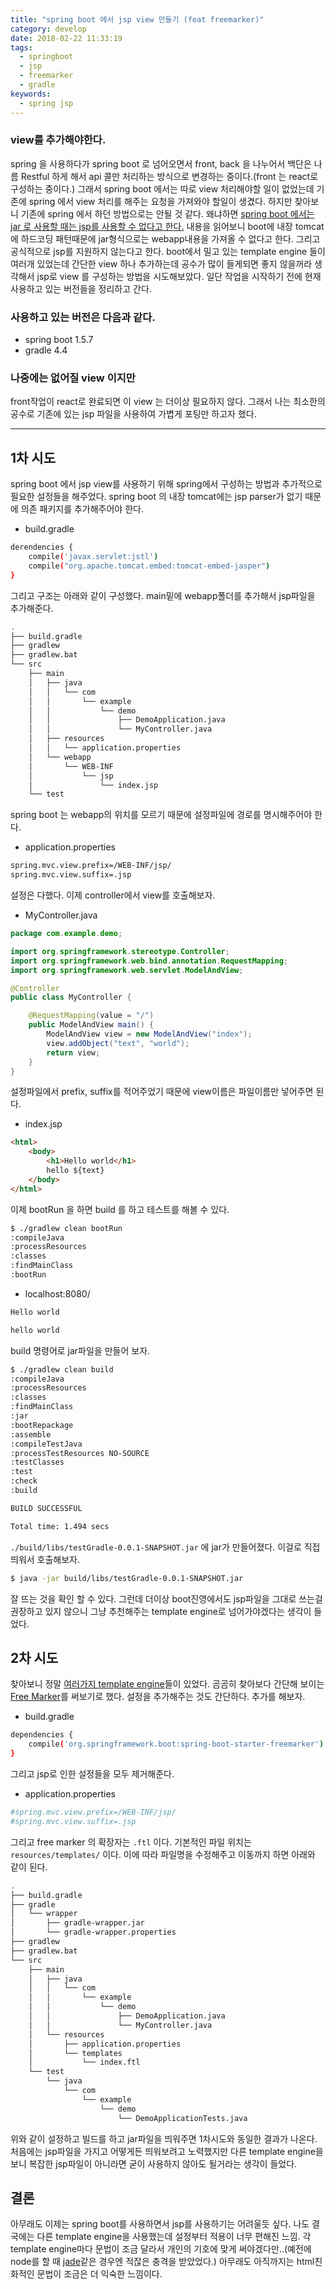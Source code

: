 ```yaml
---
title: "spring boot 에서 jsp view 만들기 (feat freemarker)"
category: develop
date: 2018-02-22 11:33:19
tags:
  - springboot
  - jsp
  - freemarker
  - gradle
keywords:
  - spring jsp
---
```


### view를 추가해야한다.

spring 을 사용하다가 spring boot 로 넘어오면서 front, back 을 나누어서 백단은 나름 Restful 하게 해서 api 콜만 처리하는 방식으로 변경하는 중이다.(front 는 react로 구성하는 중이다.) 그래서 spring boot 에서는 따로 view 처리해야할 일이 없었는데 기존에 spring 에서 view 처리를 해주는 요청을 가져와야 할일이 생겼다.
하지만 찾아보니 기존에 spring 에서 하던 방법으로는 안될 것 같다.
왜냐하면 [spring boot 에서는 jar 로 사용할 때는 jsp를 사용할 수 없다고 한다.](https://docs.spring.io/spring-boot/docs/current/reference/html/boot-features-developing-web-applications.html#boot-features-jsp-limitations)
내용을 읽어보니 boot에 내장 tomcat에 하드코딩 패턴때문에 jar형식으로는 webapp내용을 가져올 수 없다고 한다. 그리고 공식적으로 jsp를 지원하지 않는다고 한다. boot에서 밀고 있는 template engine 들이 여러개 있었는데 간단한 view 하나 추가하는데 공수가 많이 들게되면 좋지 않을꺼라 생각해서 jsp로 view 를 구성하는 방법을 시도해보았다.
일단 작업을 시작하기 전에 현재 사용하고 있는 버전들을 정리하고 간다.

### 사용하고 있는 버전은 다음과 같다.
* spring boot 1.5.7
* gradle 4.4

### 나중에는 없어질 view 이지만
front작업이 react로 완료되면 이 view 는 더이상 필요하지 않다.
그래서 나는 최소한의 공수로 기존에 있는 jsp 파일을 사용하여 가볍게 포팅만 하고자 했다.

---

## 1차 시도
spring boot 에서 jsp view를 사용하기 위해 spring에서 구성하는 방법과 추가적으로 필요한 설정들을 해주었다.
spring boot 의 내장 tomcat에는 jsp parser가 없기 때문에 의존 패키지를 추가해주어야 한다.

- build.gradle

```bash
derendencies {
    compile('javax.servlet:jstl')
    compile("org.apache.tomcat.embed:tomcat-embed-jasper")
}
```

그리고 구조는 아래와 같이 구성했다. main밑에 webapp폴더를 추가해서 jsp파일을 추가해준다.

```bash
.
├── build.gradle
├── gradlew
├── gradlew.bat
└── src
    ├── main
    │   ├── java
    │   │   └── com
    │   │       └── example
    │   │           └── demo
    │   │               ├── DemoApplication.java
    │   │               └── MyController.java
    │   ├── resources
    │   │   └── application.properties
    │   └── webapp
    │       └── WEB-INF
    │           └── jsp
    │               └── index.jsp
    └── test
```

spring boot 는 webapp의 위치를 모르기 때문에 설정파일에 경로를 명시해주어야 한다.
* application.properties

```bash
spring.mvc.view.prefix=/WEB-INF/jsp/
spring.mvc.view.suffix=.jsp
```

설정은 다했다. 이제 controller에서 view를 호출해보자.
* MyController.java

```java
package com.example.demo;

import org.springframework.stereotype.Controller;
import org.springframework.web.bind.annotation.RequestMapping;
import org.springframework.web.servlet.ModelAndView;

@Controller
public class MyController {

    @RequestMapping(value = "/")
    public ModelAndView main() {
        ModelAndView view = new ModelAndView("index");
        view.addObject("text", "world");
        return view;
    }
}
```
설정파일에서 prefix, suffix를 적어주었기 때문에 view이름은 파일이름만 넣어주면 된다.

* index.jsp

```html
<html>
    <body>
        <h1>Hello world</h1>
        hello ${text}
    </body>
</html>
```
이제 bootRun 을 하면 build 를 하고 테스트를 해볼 수 있다.

```bash
$ ./gradlew clean bootRun
:compileJava
:processResources
:classes
:findMainClass
:bootRun
```

* localhost:8080/
```html
Hello world

hello world
```

build 명령어로 jar파일을 만들어 보자.
```sh
$ ./gradlew clean build
:compileJava
:processResources
:classes
:findMainClass
:jar
:bootRepackage
:assemble
:compileTestJava
:processTestResources NO-SOURCE
:testClasses
:test
:check
:build

BUILD SUCCESSFUL

Total time: 1.494 secs
```

`./build/libs/testGradle-0.0.1-SNAPSHOT.jar` 에 jar가 만들어졌다. 이걸로 직접 띄워서 호출해보자.

```bash
$ java -jar build/libs/testGradle-0.0.1-SNAPSHOT.jar
```
잘 뜨는 것을 확인 할 수 있다. 그런데 더이상 boot진영에서도 jsp파일을 그대로 쓰는걸 권장하고 있지 않으니 그냥 추천해주는 template engine로 넘어가야겠다는 생각이 들었다.

## 2차 시도
찾아보니 정말 [여러가지 template engine]("http://www.baeldung.com/spring-template-engines")들이 있었다. 곰곰히 찾아보다 간단해 보이는 [Free Marker]("https://freemarker.apache.org/")를 써보기로 했다.
설정을 추가해주는 것도 간단하다. 추가를 해보자.

* build.gradle

```bash
dependencies {
    compile('org.springframework.boot:spring-boot-starter-freemarker')
}
```

그리고 jsp로 인한 설정들을 모두 제거해준다.
* application.properties

```bash
#spring.mvc.view.prefix=/WEB-INF/jsp/
#spring.mvc.view.suffix=.jsp
```

그리고 free marker 의 확장자는 `.ftl` 이다. 기본적인 파일 위치는 `resources/templates/` 이다.
이에 따라 파일명을 수정해주고 이동까지 하면 아래와 같이 된다.

```bash
.
├── build.gradle
├── gradle
│   └── wrapper
│       ├── gradle-wrapper.jar
│       └── gradle-wrapper.properties
├── gradlew
├── gradlew.bat
└── src
    ├── main
    │   ├── java
    │   │   └── com
    │   │       └── example
    │   │           └── demo
    │   │               ├── DemoApplication.java
    │   │               └── MyController.java
    │   └── resources
    │       ├── application.properties
    │       └── templates
    │           └── index.ftl
    └── test
        └── java
            └── com
                └── example
                    └── demo
                        └── DemoApplicationTests.java
```

위와 같이 설정하고 빌드를 하고 jar파일을 띄워주면 1차시도와 동일한 결과가 나온다.
처음에는 jsp파일을 가지고 어떻게든 띄워보려고 노력했지만 다른 template engine을 보니 복잡한 jsp파일이 아니라면 굳이 사용하지 않아도 될거라는 생각이 들었다.

## 결론
아무래도 이제는 spring boot를 사용하면서 jsp를 사용하기는 어려울듯 싶다. 나도 결국에는 다른 template engine을 사용했는데 설정부터 적용이 너무 편해진 느낌.
각 template engine마다 문법이 조금 달라서 개인의 기호에 맞게 써야겠다만..(예전에 node를 할 때 [jade]("https://www.npmjs.com/package/jade")같은 경우엔 적잖은 충격을 받았었다.)
아무래도 아직까지는 html친화적인 문법이 조금은 더 익숙한 느낌이다.